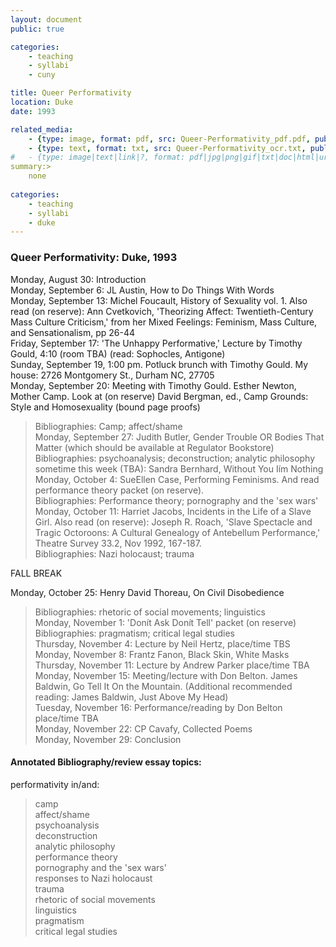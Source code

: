 ```yaml
---
layout: document
public: true

categories: 
    - teaching
    - syllabi
    - cuny

title: Queer Performativity
location: Duke
date: 1993

related_media:
    - {type: image, format: pdf, src: Queer-Performativity_pdf.pdf, public: true}
    - {type: text, format: txt, src: Queer-Performativity_ocr.txt, public: false}
#   - {type: image|text|link|?, format: pdf|jpg|png|gif|txt|doc|html|url, src: full-file-name.pdf, public: false}
summary:>
    none
    
categories: 
    - teaching
    - syllabi
    - duke
---
```


### Queer Performativity: Duke, 1993

Monday, August 30: Introduction  
Monday, September 6:  JL Austin, How to Do Things With Words  
Monday, September 13: Michel Foucault, History of Sexuality vol. 1. Also read (on reserve): Ann Cvetkovich, 'Theorizing Affect: Twentieth-Century Mass Culture Criticism,' from her Mixed Feelings: Feminism, Mass Culture, and Sensationalism, pp 26-44  
Friday, September 17: 'The Unhappy Performative,' Lecture by Timothy Gould, 4:10 (room TBA) (read: Sophocles, Antigone)  
Sunday, September 19, 1:00 pm. Potluck brunch with Timothy Gould. My house: 2726 Montgomery St., Durham NC, 27705  
Monday, September 20: Meeting with Timothy Gould. Esther Newton, Mother Camp. Look at (on reserve) David Bergman, ed., Camp Grounds: Style and Homosexuality (bound page proofs)
>Bibliographies: Camp; affect/shame  
Monday, September 27: Judith Butler, Gender Trouble OR Bodies That Matter (which should be available at Regulator Bookstore)  
>Bibliographies: psychoanalysis; deconstruction; analytic philosophy  
>sometime this week (TBA): Sandra Bernhard, Without You Iím Nothing  
Monday, October 4: SueEllen Case, Performing Feminisms. And read performance theory packet (on reserve).  
>Bibliographies: Performance theory; pornography and the 'sex wars'  
Monday, October 11: Harriet Jacobs, Incidents in the Life of a Slave Girl. Also read (on reserve): Joseph R. Roach, 'Slave Spectacle and Tragic Octoroons: A Cultural Genealogy of Antebellum Performance,' Theatre Survey 33.2, Nov 1992, 167-187.  
>Bibliographies: Nazi holocaust; trauma  
    
FALL BREAK

Monday, October 25: Henry David Thoreau, On Civil Disobedience  
>Bibliographies: rhetoric of social movements; linguistics  
Monday, November 1: 'Donít Ask Donít Tell' packet (on reserve)  
>Bibliographies: pragmatism; critical legal studies  
Thursday, November 4: Lecture by Neil Hertz, place/time TBS  
Monday, November 8: Frantz Fanon, Black Skin, White Masks  
Thursday, November 11: Lecture by Andrew Parker place/time TBA  
Monday, November 15: Meeting/lecture with Don Belton. James Baldwin, Go Tell It On the Mountain. (Additional recommended reading: James Baldwin, Just Above My Head)  
Tuesday, November 16: Performance/reading by Don Belton place/time TBA  
Monday, November 22: CP Cavafy, Collected Poems  
Monday, November 29: Conclusion  

#### Annotated Bibliography/review essay topics:  
performativity in/and:  
>camp  
>affect/shame  
>psychoanalysis  
>deconstruction  
>analytic philosophy  
>performance theory  
>pornography and the 'sex wars'  
>responses to Nazi holocaust  
>trauma  
>rhetoric of social movements  
>linguistics  
>pragmatism  
>critical legal studies  
